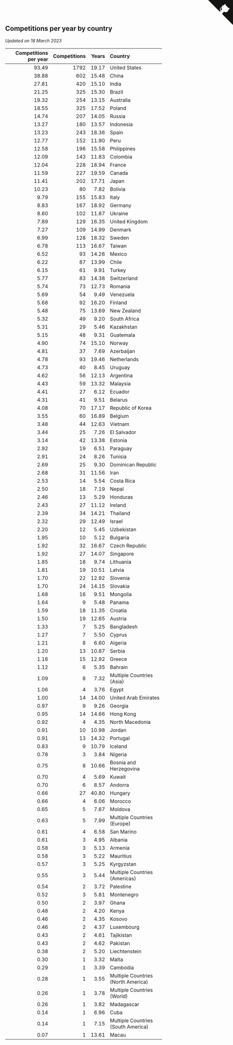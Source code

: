 ## Competitions per year by country

*Updated on 18 March 2023*

| Competitions per year | Competitions | Years | Country |
| ---: | ---: | ---: | :--- |
| 93.49 | 1792 | 19.17 | United States |
| 38.88 | 602 | 15.48 | China |
| 27.81 | 420 | 15.10 | India |
| 21.25 | 325 | 15.30 | Brazil |
| 19.32 | 254 | 13.15 | Australia |
| 18.55 | 325 | 17.52 | Poland |
| 14.74 | 207 | 14.05 | Russia |
| 13.27 | 180 | 13.57 | Indonesia |
| 13.23 | 243 | 18.36 | Spain |
| 12.77 | 152 | 11.90 | Peru |
| 12.58 | 196 | 15.58 | Philippines |
| 12.09 | 143 | 11.83 | Colombia |
| 12.04 | 228 | 18.94 | France |
| 11.59 | 227 | 19.59 | Canada |
| 11.41 | 202 | 17.71 | Japan |
| 10.23 | 80 | 7.82 | Bolivia |
| 9.79 | 155 | 15.83 | Italy |
| 8.83 | 167 | 18.92 | Germany |
| 8.60 | 102 | 11.87 | Ukraine |
| 7.89 | 129 | 16.35 | United Kingdom |
| 7.27 | 109 | 14.99 | Denmark |
| 6.99 | 128 | 18.32 | Sweden |
| 6.78 | 113 | 16.67 | Taiwan |
| 6.52 | 93 | 14.26 | Mexico |
| 6.22 | 87 | 13.99 | Chile |
| 6.15 | 61 | 9.91 | Turkey |
| 5.77 | 83 | 14.38 | Switzerland |
| 5.74 | 73 | 12.73 | Romania |
| 5.69 | 54 | 9.49 | Venezuela |
| 5.68 | 92 | 16.20 | Finland |
| 5.48 | 75 | 13.69 | New Zealand |
| 5.32 | 49 | 9.20 | South Africa |
| 5.31 | 29 | 5.46 | Kazakhstan |
| 5.15 | 48 | 9.31 | Guatemala |
| 4.90 | 74 | 15.10 | Norway |
| 4.81 | 37 | 7.69 | Azerbaijan |
| 4.78 | 93 | 19.46 | Netherlands |
| 4.73 | 40 | 8.45 | Uruguay |
| 4.62 | 56 | 12.13 | Argentina |
| 4.43 | 59 | 13.32 | Malaysia |
| 4.41 | 27 | 6.12 | Ecuador |
| 4.31 | 41 | 9.51 | Belarus |
| 4.08 | 70 | 17.17 | Republic of Korea |
| 3.55 | 60 | 16.89 | Belgium |
| 3.48 | 44 | 12.63 | Vietnam |
| 3.44 | 25 | 7.26 | El Salvador |
| 3.14 | 42 | 13.38 | Estonia |
| 2.92 | 19 | 6.51 | Paraguay |
| 2.91 | 24 | 8.26 | Tunisia |
| 2.69 | 25 | 9.30 | Dominican Republic |
| 2.68 | 31 | 11.56 | Iran |
| 2.53 | 14 | 5.54 | Costa Rica |
| 2.50 | 18 | 7.19 | Nepal |
| 2.46 | 13 | 5.29 | Honduras |
| 2.43 | 27 | 11.12 | Ireland |
| 2.39 | 34 | 14.21 | Thailand |
| 2.32 | 29 | 12.49 | Israel |
| 2.20 | 12 | 5.45 | Uzbekistan |
| 1.95 | 10 | 5.12 | Bulgaria |
| 1.92 | 32 | 16.67 | Czech Republic |
| 1.92 | 27 | 14.07 | Singapore |
| 1.85 | 18 | 9.74 | Lithuania |
| 1.81 | 19 | 10.51 | Latvia |
| 1.70 | 22 | 12.92 | Slovenia |
| 1.70 | 24 | 14.15 | Slovakia |
| 1.68 | 16 | 9.51 | Mongolia |
| 1.64 | 9 | 5.48 | Panama |
| 1.59 | 18 | 11.35 | Croatia |
| 1.50 | 19 | 12.65 | Austria |
| 1.33 | 7 | 5.25 | Bangladesh |
| 1.27 | 7 | 5.50 | Cyprus |
| 1.21 | 8 | 6.60 | Algeria |
| 1.20 | 13 | 10.87 | Serbia |
| 1.16 | 15 | 12.92 | Greece |
| 1.12 | 6 | 5.35 | Bahrain |
| 1.09 | 8 | 7.32 | Multiple Countries (Asia) |
| 1.06 | 4 | 3.76 | Egypt |
| 1.00 | 14 | 14.00 | United Arab Emirates |
| 0.97 | 9 | 9.26 | Georgia |
| 0.95 | 14 | 14.66 | Hong Kong |
| 0.92 | 4 | 4.35 | North Macedonia |
| 0.91 | 10 | 10.98 | Jordan |
| 0.91 | 13 | 14.32 | Portugal |
| 0.83 | 9 | 10.79 | Iceland |
| 0.78 | 3 | 3.84 | Nigeria |
| 0.75 | 8 | 10.66 | Bosnia and Herzegovina |
| 0.70 | 4 | 5.69 | Kuwait |
| 0.70 | 6 | 8.57 | Andorra |
| 0.66 | 27 | 40.80 | Hungary |
| 0.66 | 4 | 6.06 | Morocco |
| 0.65 | 5 | 7.67 | Moldova |
| 0.63 | 5 | 7.99 | Multiple Countries (Europe) |
| 0.61 | 4 | 6.58 | San Marino |
| 0.61 | 3 | 4.95 | Albania |
| 0.58 | 3 | 5.13 | Armenia |
| 0.58 | 3 | 5.22 | Mauritius |
| 0.57 | 3 | 5.25 | Kyrgyzstan |
| 0.55 | 3 | 5.44 | Multiple Countries (Americas) |
| 0.54 | 2 | 3.72 | Palestine |
| 0.52 | 3 | 5.81 | Montenegro |
| 0.50 | 2 | 3.97 | Ghana |
| 0.48 | 2 | 4.20 | Kenya |
| 0.46 | 2 | 4.35 | Kosovo |
| 0.46 | 2 | 4.37 | Luxembourg |
| 0.43 | 2 | 4.61 | Tajikistan |
| 0.43 | 2 | 4.62 | Pakistan |
| 0.38 | 2 | 5.20 | Liechtenstein |
| 0.30 | 1 | 3.32 | Malta |
| 0.29 | 1 | 3.39 | Cambodia |
| 0.28 | 1 | 3.55 | Multiple Countries (North America) |
| 0.26 | 1 | 3.78 | Multiple Countries (World) |
| 0.26 | 1 | 3.82 | Madagascar |
| 0.14 | 1 | 6.96 | Cuba |
| 0.14 | 1 | 7.15 | Multiple Countries (South America) |
| 0.07 | 1 | 13.61 | Macau |


<a href="https://github.com/jonatanklosko/wca_statistics" class="github-corner" aria-label="View source on Github"><svg width="80" height="80" viewBox="0 0 250 250" style="fill:#151513; color:#fff; position: absolute; top: 0; border: 0; right: 0;" aria-hidden="true"><path d="M0,0 L115,115 L130,115 L142,142 L250,250 L250,0 Z"></path><path d="M128.3,109.0 C113.8,99.7 119.0,89.6 119.0,89.6 C122.0,82.7 120.5,78.6 120.5,78.6 C119.2,72.0 123.4,76.3 123.4,76.3 C127.3,80.9 125.5,87.3 125.5,87.3 C122.9,97.6 130.6,101.9 134.4,103.2" fill="currentColor" style="transform-origin: 130px 106px;" class="octo-arm"></path><path d="M115.0,115.0 C114.9,115.1 118.7,116.5 119.8,115.4 L133.7,101.6 C136.9,99.2 139.9,98.4 142.2,98.6 C133.8,88.0 127.5,74.4 143.8,58.0 C148.5,53.4 154.0,51.2 159.7,51.0 C160.3,49.4 163.2,43.6 171.4,40.1 C171.4,40.1 176.1,42.5 178.8,56.2 C183.1,58.6 187.2,61.8 190.9,65.4 C194.5,69.0 197.7,73.2 200.1,77.6 C213.8,80.2 216.3,84.9 216.3,84.9 C212.7,93.1 206.9,96.0 205.4,96.6 C205.1,102.4 203.0,107.8 198.3,112.5 C181.9,128.9 168.3,122.5 157.7,114.1 C157.9,116.9 156.7,120.9 152.7,124.9 L141.0,136.5 C139.8,137.7 141.6,141.9 141.8,141.8 Z" fill="currentColor" class="octo-body"></path></svg></a><style>.github-corner:hover .octo-arm{animation:octocat-wave 560ms ease-in-out}@keyframes octocat-wave{0%,100%{transform:rotate(0)}20%,60%{transform:rotate(-25deg)}40%,80%{transform:rotate(10deg)}}@media (max-width:500px){.github-corner:hover .octo-arm{animation:none}.github-corner .octo-arm{animation:octocat-wave 560ms ease-in-out}}</style>
